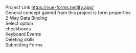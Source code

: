 Project Link https://vue-forms.netlify.app/
<br>
General concept gained from this project is form properties
<br>
2-Way Data Binding
<br>
Select option
<br>
checkboxes
<br>
Keyboard Events
<br>
Deleting skills
<br>
Submitting Forms
